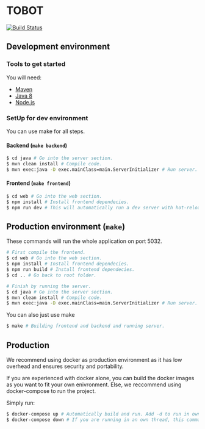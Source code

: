 # TOBOT

[![Build Status](https://ci.niklasmh.no/api/badges/TommyWithATiger/TOBOT/status.svg)](https://ci.niklasmh.no/TommyWithATiger/TOBOT)

## Development environment

### Tools to get started

You will need:
 - [Maven](https://maven.apache.org/guides/getting-started/maven-in-five-minutes.html)
 - [Java 8](http://www.oracle.com/technetwork/java/javase/downloads/jdk8-downloads-2133151.html)
 - [Node.js](https://nodejs.org/en/)

### SetUp for dev environment

You can use make for all steps.

#### Backend (`make backend`)

```bash
$ cd java # Go into the server section.
$ mvn clean install # Compile code.
$ mvn exec:java -D exec.mainClass=main.ServerInitializer # Run server.
```

#### Frontend (`make frontend`)

```bash
$ cd web # Go into the web section.
$ npm install # Install frontend dependecies.
$ npm run dev # This will automatically run a dev server with hot-reload.
```

## Production environment (`make`)

These commands will run the whole application on port 5032.

```bash
# First compile the frontend.
$ cd web # Go into the web section.
$ npm install # Install frontend dependecies.
$ npm run build # Install frontend dependecies.
$ cd .. # Go back to root folder.

# Finish by running the server.
$ cd java # Go into the server section.
$ mvn clean install # Compile code.
$ mvn exec:java -D exec.mainClass=main.ServerInitializer # Run server.
```

You can also just use make

```bash
$ make # Building frontend and backend and running server.
```

## Production

We recommend using docker as production environment as it has low overhead
and ensures security and portability.

If you are experienced with docker alone, you can build the docker images as you want to fit your own enivronment.
Else, we reccommend using docker-compose to run the project.

Simply run:

```bash
$ docker-compose up # Automatically build and run. Add -d to run in own thread.
$ docker-compose down # If you are running in an own thread, this command will shut down the containers correctly.
```
